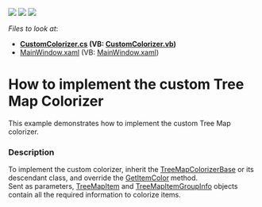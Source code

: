<!-- default badges list -->
![](https://img.shields.io/endpoint?url=https://codecentral.devexpress.com/api/v1/VersionRange/128572073/22.2.2%2B)
[![](https://img.shields.io/badge/Open_in_DevExpress_Support_Center-FF7200?style=flat-square&logo=DevExpress&logoColor=white)](https://supportcenter.devexpress.com/ticket/details/T309141)
[![](https://img.shields.io/badge/📖_How_to_use_DevExpress_Examples-e9f6fc?style=flat-square)](https://docs.devexpress.com/GeneralInformation/403183)
<!-- default badges end -->
<!-- default file list -->
*Files to look at*:

* **[CustomColorizer.cs](./CS/CustomColorizerSample/CustomColorizer.cs) (VB: [CustomColorizer.vb](./VB/CustomColorizerSample/CustomColorizer.vb))**
* [MainWindow.xaml](./CS/CustomColorizerSample/MainWindow.xaml) (VB: [MainWindow.xaml](./VB/CustomColorizerSample/MainWindow.xaml))
<!-- default file list end -->
# How to implement the custom Tree Map Colorizer


This example demonstrates how to implement the custom Tree Map colorizer.


<h3>Description</h3>

To implement the custom colorizer, inherit the&nbsp;<a href="https://documentation.devexpress.com/#WPF/clsDevExpressXpfTreeMapTreeMapColorizerBasetopic">TreeMapColorizerBase</a>&nbsp;or its descendant class, and override the&nbsp;<a href="https://documentation.devexpress.com/#WPF/DevExpressXpfTreeMapTreeMapColorizerBase_GetItemColortopic">GetItemColor</a><strong>&nbsp;</strong>method.&nbsp;<br>Sent as parameters,&nbsp;<a href="https://documentation.devexpress.com/#WPF/clsDevExpressXpfTreeMapTreeMapItemtopic">TreeMapItem</a>&nbsp;and&nbsp;<a href="https://documentation.devexpress.com/#WPF/clsDevExpressXpfTreeMapTreeMapItemGroupInfotopic">TreeMapItemGroupInfo</a>&nbsp;objects contain all the required information to colorize items.

<br/>


